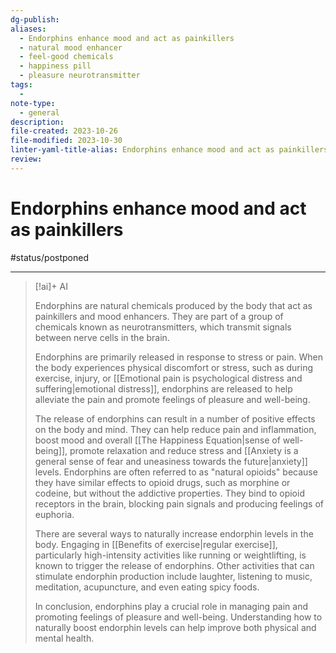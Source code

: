 ```yaml
---
dg-publish: 
aliases:
  - Endorphins enhance mood and act as painkillers
  - natural mood enhancer
  - feel-good chemicals
  - happiness pill
  - pleasure neurotransmitter
tags:
  - 
note-type:
  - general
description: 
file-created: 2023-10-26
file-modified: 2023-10-30
linter-yaml-title-alias: Endorphins enhance mood and act as painkillers
review: 
---
```


# Endorphins enhance mood and act as painkillers

#status/postponed 

---

> [!ai]+ AI
>
> Endorphins are natural chemicals produced by the body that act as painkillers and mood enhancers. They are part of a group of chemicals known as neurotransmitters, which transmit signals between nerve cells in the brain.
>
> Endorphins are primarily released in response to stress or pain. When the body experiences physical discomfort or stress, such as during exercise, injury, or [[Emotional pain is psychological distress and suffering|emotional distress]], endorphins are released to help alleviate the pain and promote feelings of pleasure and well-being.
>
> The release of endorphins can result in a number of positive effects on the body and mind. They can help reduce pain and inflammation, boost mood and overall [[The Happiness Equation|sense of well-being]], promote relaxation and reduce stress and [[Anxiety is a general sense of fear and uneasiness towards the future|anxiety]] levels. Endorphins are often referred to as "natural opioids" because they have similar effects to opioid drugs, such as morphine or codeine, but without the addictive properties. They bind to opioid receptors in the brain, blocking pain signals and producing feelings of euphoria.
>
> There are several ways to naturally increase endorphin levels in the body. Engaging in [[Benefits of exercise|regular exercise]], particularly high-intensity activities like running or weightlifting, is known to trigger the release of endorphins. Other activities that can stimulate endorphin production include laughter, listening to music, meditation, acupuncture, and even eating spicy foods.
>
> In conclusion, endorphins play a crucial role in managing pain and promoting feelings of pleasure and well-being. Understanding how to naturally boost endorphin levels can help improve both physical and mental health.
